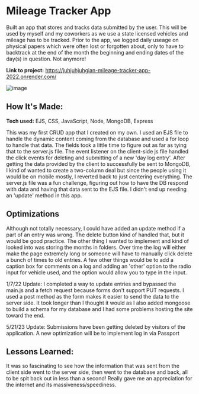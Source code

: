 # Mileage Tracker App

Built an app that stores and tracks data submitted by the user. This will be used by myself and my coworkers as we use a state licensed vehicles and mileage has to be tracked. Prior to the app, we logged daily useage on physical papers which were often lost or forgotten about, only to have to backtrack at the end of the month the beginning and ending dates of the day(s) in question. Not anymore!

**Link to project:** https://juhjuhjuhgian-mileage-tracker-app-2022.onrender.com/

![image](https://user-images.githubusercontent.com/106912687/206623969-c564f199-0913-41e9-bad7-35d20b6c13cb.png)

## How It's Made:

**Tech used:** EJS, CSS, JavaScript, Node, MongoDB, Express

This was my first CRUD app that I created on my own. I used an EJS file to handle the dynamic content coming from the database and used a for loop to handle that data. The fields took a little time to figure out as far as tying that to the server.js file. The event listener on the client-side js file handled the click events for deleting and submitting of a new 'day log entry'. After getting the data provided by the client to successfully be sent to MongoDB, I kind of wanted to create a two-column deal but since the people using it would be on mobile mostly, I reverted back to just centering everything. The server.js file was a fun challenge, figuring out how to have the DB respond with data and having that data sent to the EJS file. I didn't end up needing an 'update' method in this app.

## Optimizations

Although not totally necessary, I could have added an update method if a part of an entry was wrong. The delete button kind of handled that, but it would be good practice. The other thing I wanted to implement and kind of looked into was storing the months in folders. Over time the log will either make the page extremely long or someone will have to manually click delete a bunch of times to old entries. A few other things would be to add a caption box for comments on a log and adding an 'other' option to the radio input for vehicle used, and the option would allow you to type in the input.

1/7/22 Update: I completed a way to update entries and bypassed the main.js and a fetch request because forms don't support PUT requests. I used a post method as the form makes it easier to send the data to the server side. It took longer than I thought it would as I also added mongoose to build a schema for my database and I had some problems hosting the site toward the end.

5/21/23 Update: Submissions have been getting deleted by visitors of the application. A new optimization will be to implement log in via Passport

## Lessons Learned:

It was so fascinating to see how the information that was sent from the client side went to the server side, then went to the database and back, all to be spit back out in less than a second! Really gave me an appreciation for the internet and its massiveness/speediness.



